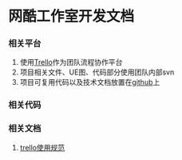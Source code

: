 网酷工作室开发文档
====================

### 相关平台

1. 使用[Trello](https://trello.com)作为团队流程协作平台
2. 项目相关文件、UE图、代码部分使用团队内部svn
3. 项目可复用代码以及技术文档放置在[github](https://github.com)上

### 相关代码

### 相关文档

1. [trello使用规范](https://github.com/netcool/dev-wiki/blob/master/trello.md)
